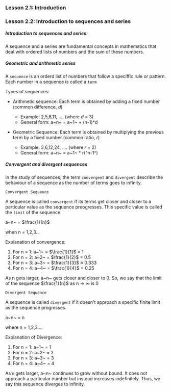 ### Lesson 2.1: Introduction

### Lesson 2.2: Introduction to sequences and series

<h5>Introduction to sequences and series:</h5>

A sequence and a series are fundamental concepts in mathematics that deal with ordered lists of numbers and the sum of these numbers.

<h5>Geometric and arithmetic series</h5>

A `sequence` is an orderd list of numbers that follow a speciffic rule or pattern. Each number in a sequence is called a `term`

Types of sequences:

- Arithmetic sequence: Each term is obtained by adding a fixed number (common difference, _d_)

  - Example: 2,5,8,11, .... (where _d_ = 3)
  - General form: a~n~ = a~1~ + (n-1)\*d

- Geometric Sequence: Each term is obtained by multiplying the previous term by a fixed number (common ratio, _r_)

  - Example: 3,6,12,24, .... (where _r_ = 2)
  - General form: a~n~ = a~1~ \* r(^n-1^)

<h5>Convergent and divergent sequences</h5>

In the study of sequences, the term `convergent` and `divergent` describe the behaviour of a sequence as the number of terms goes to infinity.

`Convergent Sequence`

A sequence is called `convergent` if its terms get closer and closer to a particular value as the sequence preogresses.
This specific value is called the `limit` of the sequence.

a~n~ = $\frac{1}{n}$

when n = 1,2,3...

Explanation of convergence:

1. For n = 1: a~1~ = $\frac{1}{1}$ = 1
2. For n = 2: a~2~ = $\frac{1}{2}$ = 0.5
3. For n = 3: a~3~ = $\frac{1}{3}$ $\approx$ 0.333
4. For n = 4: a~4~ = $\frac{1}{4}$ = 0.25

As n gets larger, a~n~ gets closer and closer to 0.
So, we say that the limit of the sequence $\frac{1}{n}$ as n -> $\infty$ is 0

`Divergent Sequence`

A sequence is called `divergent` if it doesn't approach a specific finite limit as the sequence progresses.

a~n~ = n

where n = 1,2,3....

Explanation of Divergence:

1. For n = 1: a~1~ = 1
2. For n = 2: a~2~ = 2
3. For n = 3: a~3~ = 3
4. For n = 4: a~4~ = 4

As `n` gets larger, a~n~ continues to grow without bound. It does not approach a particular number but instead increases indefinitely. Thus, we say this sequence diverges to infinity.
